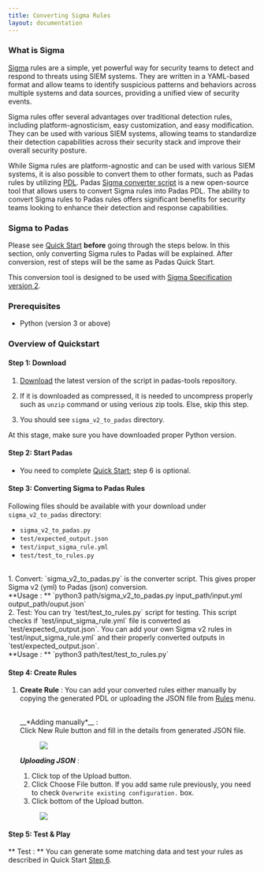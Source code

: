 ```yaml
---
title: Converting Sigma Rules
layout: documentation
---
```


### What is Sigma

[Sigma](https://github.com/SigmaHQ/sigma) rules are a simple, yet powerful way for security teams to detect and respond to threats using SIEM systems. They are written in a YAML-based format and allow teams to identify suspicious patterns and behaviors across multiple systems and data sources, providing a unified view of security events.

Sigma rules offer several advantages over traditional detection rules, including platform-agnosticism, easy customization, and easy modification. They can be used with various SIEM systems, allowing teams to standardize their detection capabilities across their security stack and improve their overall security posture. 

While Sigma rules are platform-agnostic and can be used with various SIEM systems, it is also possible to convert them to other formats, such as Padas rules by utilizing [PDL](pdl-quick-reference.md). Padas [Sigma converter script](https://github.com/padasinc/padas-tools/tree/main/sigma_v2_to_padas) is a new open-source tool that allows users to convert Sigma rules into Padas PDL. The ability to convert Sigma rules to Padas rules offers significant benefits for security teams looking to enhance their detection and response capabilities.

### Sigma to Padas

Please see [Quick Start](/quickstart.md) **before** going through the steps below. In this section, only converting Sigma rules to Padas will be explained. After conversion, rest of steps will be the same as Padas Quick Start.

This conversion tool is designed to be used with [Sigma Specification version 2](https://github.com/SigmaHQ/sigma-specification/tree/version_2).

### Prerequisites
- Python (version 3 or above)

### Overview of Quickstart

#### Step 1: Download
1. [Download](https://github.com/padasinc/padas-tools/tree/main/sigma_v2_to_padas) the latest version of the script in padas-tools repository.

2. If it is downloaded as compressed, it is needed to uncompress properly such as `unzip` command or using verious zip tools. Else, skip this step.

3. You should see `sigma_v2_to_padas` directory. 

At this stage, make sure you have downloaded proper Python version.


#### Step 2: Start Padas
* You need to complete [Quick Start](/quickstart.md); step 6 is optional.

#### Step 3: Converting Sigma to Padas Rules

Following files should be available with your download under `sigma_v2_to_padas` directory:

- `sigma_v2_to_padas.py`
- `test/expected_output.json`
- `test/input_sigma_rule.yml`
- `test/test_to_rules.py`

<br/>
1. Convert: `sigma_v2_to_padas.py` is the converter script. This gives proper Sigma v2 (yml) to Padas (json) conversion.
<br>
**Usage : ** `python3 path/sigma_v2_to_padas.py input_path/input.yml output_path/ouput.json`

<br>
2. Test: You can try `test/test_to_rules.py` script for testing. This script checks if `test/input_sigma_rule.yml` file is converted as `test/expected_output.json`. You can add your own Sigma v2 rules in `test/input_sigma_rule.yml` and their properly converted outputs in `test/expected_output.json`.
<br>
    **Usage : ** `python3 path/test/test_to_rules.py`

#### Step 4: Create Rules

1. **Create Rule** : You can add your converted rules either manually by copying the generated PDL or uploading the JSON file from [Rules](https://localhost:3000/rules) menu.

    <br>
    __*Adding manually*__ : 
    <br> 
    Click <span class="btn btn-padas">New Rule</span> button and fill in the details from generated JSON file.


    <figure markdown>
      <p>
      <img src="../assets/img/padas_ui_rule_create_1.png" class="w-50 img-fluid py-5">
      </p>
    </figure>

    __*Uploading JSON*__ : 
    <br>

    1. Click top of the <span class="btn btn-padas">Upload</span> button.
    2. Click <span class="btn btn-padas">Choose File</span> button. If you add same rule previously, you need to check `Overwrite existing configuration.` box.
    3. Click bottom of the <span class="btn btn-padas">Upload</span> button.

    <figure markdown>
      <p>
      <img src="../assets/img/padas_add_rule_upload.png" class="w-50 img-fluid py-5">
      </p>
    </figure>

#### Step 5: Test & Play

** Test : ** You can generate some matching data and test your rules as described in Quick Start [Step 6](/quickstart/#step-6-test-play).

